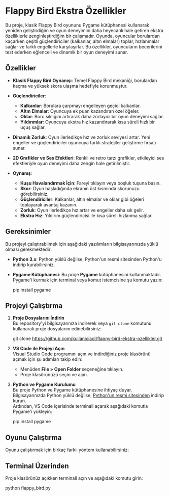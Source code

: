 # Flappy Bird Ekstra Özellikler

Bu proje, klasik Flappy Bird oyununu Pygame kütüphanesi kullanarak yeniden geliştirdiğim ve oyun deneyimini daha heyecanlı hale getiren ekstra özelliklerle zenginleştirdiğim bir çalışmadır. Oyunda, oyuncular borulardan kaçarken çeşitli güçlendiriciler (kalkanlar, altın elmalar) toplar, hızlanmalar sağlar ve farklı engellerle karşılaşırlar. Bu özellikler, oyuncuların becerilerini test ederken eğlenceli ve dinamik bir oyun deneyimi sunar.

## Özellikler

- **Klasik Flappy Bird Oynanışı**: Temel Flappy Bird mekaniği, borulardan kaçma ve yüksek skora ulaşma hedefiyle korunmuştur.
  
- **Güçlendiriciler**:
  - **Kalkanlar**: Borulara çarpmayı engelleyen geçici kalkanlar.
  - **Altın Elmalar**: Oyuncuya ek puan kazandıran özel öğeler.
  - **Oklar**: Boru sıklığını artırarak daha zorlayıcı bir oyun deneyimi sağlar.
  - **Yıldırımlar**: Oyuncuya ekstra hız kazandırarak kısa süreli hızlı bir uçuş sağlar.
  
- **Dinamik Zorluk**: Oyun ilerledikçe hız ve zorluk seviyesi artar. Yeni engeller ve güçlendiriciler oyuncuya farklı stratejiler geliştirme fırsatı sunar.
  
- **2D Grafikler ve Ses Efektleri**: Renkli ve retro tarzı grafikler, etkileyici ses efektleriyle oyun deneyimi daha zengin hale getirilmiştir.

- **Oynanış**:
  - **Kuşu Havalandırmak İçin**: Fareyi tıklayın veya boşluk tuşuna basın.
  - **Skor**: Oyun başladığında ekranın üst kısmında skorunuzu görebilirsiniz.
  - **Güçlendiriciler**: Kalkanlar, altın elmalar ve oklar gibi öğeleri toplayarak avantaj kazanın.
  - **Zorluk**: Oyun ilerledikçe hız artar ve engeller daha sık gelir.
  - **Ekstra Hız**: Yıldırım güçlendiricisi ile kısa süreli hızlanma sağlar.

## Gereksinimler

Bu projeyi çalıştırabilmek için aşağıdaki yazılımların bilgisayarınızda yüklü olması gerekmektedir:

- **Python 3.x**: Python yüklü değilse, Python'un resmi sitesinden Python'u indirip kurabilirsiniz.
- **Pygame Kütüphanesi**: Bu proje **Pygame** kütüphanesini kullanmaktadır. Pygame'i kurmak için terminal veya komut istemcisine şu komutu yazın:
  
  pip install pygame
  
## Projeyi Çalıştırma

1. **Proje Dosyalarını İndirin**  
   Bu repository'yi bilgisayarınıza indirerek veya `git clone` komutunu kullanarak proje dosyalarını edinebilirsiniz:

   git clone https://github.com/kullaniciadi/flappy-bird-ekstra-ozellikler.git
2. **VS Code ile Projeyi Açın**  
   Visual Studio Code programını açın ve indirdiğiniz proje klasörünü açmak için şu adımları takip edin:
   - Menüden **File > Open Folder** seçeneğine tıklayın.
   - Proje klasörünüzü seçin ve açın.

3. **Python ve Pygame Kurulumu**  
   Bu proje Python ve Pygame kütüphanesine ihtiyaç duyar. Bilgisayarınızda Python yüklü değilse, [Python'un resmi sitesinden](https://www.python.org/) indirip kurun.  
   Ardından, VS Code içerisinde terminali açarak aşağıdaki komutla Pygame'i yükleyin:

   pip install pygame

## Oyunu Çalıştırma

Oyunu çalıştırmak için birkaç farklı yöntem kullanabilirsiniz:

## Terminal Üzerinden

Proje klasörünüz açıkken terminali açın ve aşağıdaki komutu girin:

python flappy_bird.py



